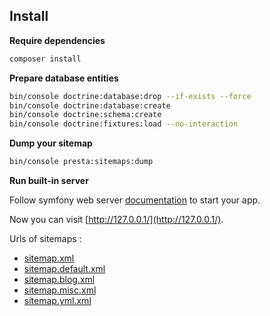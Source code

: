 

## Install

**Require dependencies**

```bash
composer install
```

**Prepare database entities**

```bash
bin/console doctrine:database:drop --if-exists --force
bin/console doctrine:database:create
bin/console doctrine:schema:create
bin/console doctrine:fixtures:load --no-interaction
```

**Dump your sitemap**

```bash
bin/console presta:sitemaps:dump
```

**Run built-in server**

Follow symfony web server [documentation](https://symfony.com/doc/current/setup/symfony_server.html) to start your app.

Now you can visit [http://127.0.0.1/](http://127.0.0.1/).

Urls of sitemaps :

- [sitemap.xml](http://127.0.0.1/sitemap.xml)
- [sitemap.default.xml](http://127.0.0.1/sitemap.default.xml)
- [sitemap.blog.xml](http://127.0.0.1/sitemap.blog.xml)
- [sitemap.misc.xml](http://127.0.0.1/sitemap.misc.xml)
- [sitemap.yml.xml](http://127.0.0.1/sitemap.yml.xml)
